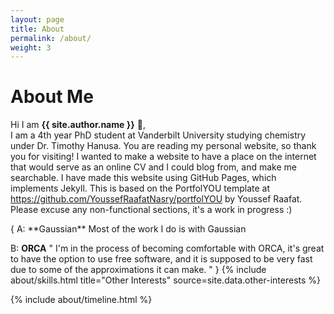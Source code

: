 ```yaml
---
layout: page
title: About
permalink: /about/
weight: 3
---
```


# **About Me**

Hi I am **{{ site.author.name }}** :wave:,<br>
I am a 4th year PhD student at Vanderbilt University studying  chemistry under Dr. Timothy Hanusa. You are reading my personal website, so thank you for visiting! I wanted to make a website to have a place on the internet that would serve as an online CV and I could blog from, and make me searchable. I have made this website using GitHub Pages, which implements Jekyll. This is based on the PortfolYOU template at https://github.com/YoussefRaafatNasry/portfolYOU by Youssef Raafat. Please excuse any non-functional sections, it's a work in progress :)

<div class="row">
{ A: **Gaussian**
   Most of the work I do is with Gaussian

 B: **ORCA**
   " I'm in the process of becoming comfortable with ORCA, it's great
   to have the option to use free software, and it is supposed to be very fast due
   to some of the approximations it can make. " }
{% include about/skills.html title="Other Interests" source=site.data.other-interests %}
</div>

<div class="row">
{% include about/timeline.html %}
</div>
